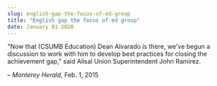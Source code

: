 ```yaml
---
slug: english-gap-the-focus-of-ed-group
title: "English gap the focus of ed group"
date: January 01 2020
---
```


 
<p>
  "Now that &#40;CSUMB Education&#41; Dean Alvarado is there, we've begun a
  discussion to work with him to develop best practices for closing the
  achievement gap," said Alisal Union Superintendent John Ramirez.
</p>
<p>– <em>Monterey Herald</em>, Feb. 1, 2015</p>
 
